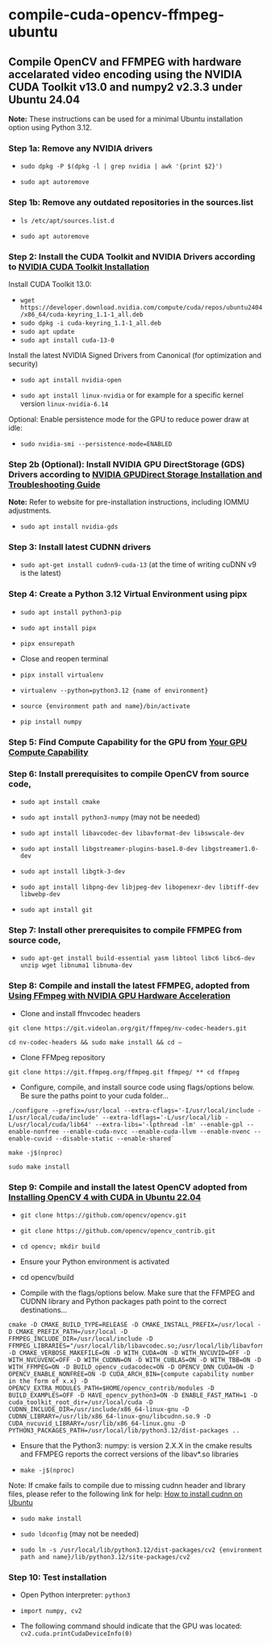 # compile-cuda-opencv-ffmpeg-ubuntu
## Compile OpenCV and FFMPEG with hardware accelarated video encoding using the NVIDIA CUDA Toolkit v13.0 and numpy2 v2.3.3 under Ubuntu 24.04

**Note:** These instructions can be used for a minimal Ubuntu installation option using Python 3.12.

### Step 1a: Remove any NVIDIA drivers

* `sudo dpkg -P $(dpkg -l | grep nvidia | awk '{print $2}')`

* `sudo apt autoremove`

### Step 1b: Remove any outdated repositories in the sources.list

* `ls /etc/apt/sources.list.d`

* `sudo apt autoremove`

### Step 2: Install the CUDA Toolkit and NVIDIA Drivers according to [NVIDIA CUDA Toolkit Installation](https://developer.nvidia.com/cuda-downloads?target_os=Linux&target_arch=x86_64&Distribution=Ubuntu&target_version=24.04&target_type=deb_network)

Install CUDA Toolkit 13.0:

* `wget https://developer.download.nvidia.com/compute/cuda/repos/ubuntu2404/x86_64/cuda-keyring_1.1-1_all.deb`
* `sudo dpkg -i cuda-keyring_1.1-1_all.deb`
* `sudo apt update`
* `sudo apt install cuda-13-0`

Install the latest NVIDIA Signed Drivers from Canonical (for optimization and security)

* `sudo apt install nvidia-open`

* `sudo apt install linux-nvidia` or for example for a specific kernel version `linux-nvidia-6.14`

Optional: Enable persistence mode for the GPU to reduce power draw at idle:

* `sudo nvidia-smi --persistence-mode=ENABLED`

### Step 2b (Optional): Install NVIDIA GPU DirectStorage (GDS) Drivers according to [NVIDIA GPUDirect Storage Installation and Troubleshooting Guide](https://docs.nvidia.com/gpudirect-storage/troubleshooting-guide/index.html)

**Note:** Refer to website for pre-installation instructions, including IOMMU adjustments.

* `sudo apt install nvidia-gds`

### Step 3: Install latest CUDNN drivers 

* `sudo apt-get install cudnn9-cuda-13` (at the time of writing cuDNN v9 is the latest)

### Step 4: Create a Python 3.12 Virtual Environment using pipx

* `sudo apt install python3-pip`

* `sudo apt install pipx`

* `pipx ensurepath`

* Close and reopen terminal

* `pipx install virtualenv`

* `virtualenv --python=python3.12 {name of environment}`

* `source {environment path and name}/bin/activate`

* `pip install numpy`

### Step 5: Find Compute Capability for the GPU from [Your GPU Compute Capability](https://developer.nvidia.com/cuda-gpus)

### Step 6: Install prerequisites to compile OpenCV from source code, 

* `sudo apt install cmake`

* `sudo apt install python3-numpy` (may not be needed)

* `sudo apt install libavcodec-dev libavformat-dev libswscale-dev`

* `sudo apt install libgstreamer-plugins-base1.0-dev libgstreamer1.0-dev`

* `sudo apt install libgtk-3-dev`

* `sudo apt install libpng-dev libjpeg-dev libopenexr-dev libtiff-dev libwebp-dev`

* `sudo apt install git`

### Step 7: Install other prerequisites to compile FFMPEG from source code, 

* `sudo apt-get install build-essential yasm libtool libc6 libc6-dev unzip wget libnuma1 libnuma-dev`

### Step 8: Compile and install the latest FFMPEG, adopted from [Using FFmpeg with NVIDIA GPU Hardware Acceleration](https://docs.nvidia.com/video-technologies/video-codec-sdk/11.1/ffmpeg-with-nvidia-gpu/index.html)

* Clone and install ffnvcodec headers

`git clone https://git.videolan.org/git/ffmpeg/nv-codec-headers.git`

`cd nv-codec-headers && sudo make install && cd –`

* Clone FFMpeg repository
  
`git clone https://git.ffmpeg.org/ffmpeg.git ffmpeg/ ** cd ffmpeg`

* Configure, compile, and install source code using flags/options below. Be sure the paths point to your cuda folder...

```
./configure --prefix=/usr/local --extra-cflags='-I/usr/local/include -I/usr/local/cuda/include' --extra-ldflags='-L/usr/local/lib -L/usr/local/cuda/lib64' --extra-libs='-lpthread -lm' --enable-gpl --enable-nonfree --enable-cuda-nvcc --enable-cuda-llvm --enable-nvenc --enable-cuvid --disable-static --enable-shared`
```

`make -j$(nproc)`

`sudo make install`

### Step 9: Compile and install the latest OpenCV adopted from [Installing OpenCV 4 with CUDA in Ubuntu 22.04](https://towardsdev.com/installing-opencv-4-with-cuda-in-ubuntu-20-04-fde6d6a0a367)

* `git clone https://github.com/opencv/opencv.git`

* `git clone https://github.com/opencv/opencv_contrib.git`

* `cd opencv; mkdir build`

* Ensure your Python environment is activated

* cd opencv/build

* Compile with the flags/options below. Make sure that the FFMPEG and CUDNN library and Python packages path point to the correct destinations...

```
cmake -D CMAKE_BUILD_TYPE=RELEASE -D CMAKE_INSTALL_PREFIX=/usr/local -D CMAKE_PREFIX_PATH=/usr/local -D FFMPEG_INCLUDE_DIR=/usr/local/include -D FFMPEG_LIBRARIES="/usr/local/lib/libavcodec.so;/usr/local/lib/libavformat.so;/usr/local/lib/libavutil.so;/usr/local/lib/libswscale.so" -D CMAKE_VERBOSE_MAKEFILE=ON -D WITH_CUDA=ON -D WITH_NVCUVID=OFF -D WITH_NVCUVENC=OFF -D WITH_CUDNN=ON -D WITH_CUBLAS=ON -D WITH_TBB=ON -D WITH_FFMPEG=ON -D BUILD_opencv_cudacodec=ON -D OPENCV_DNN_CUDA=ON -D OPENCV_ENABLE_NONFREE=ON -D CUDA_ARCH_BIN={compute capability number in the form of x.x} -D OPENCV_EXTRA_MODULES_PATH=$HOME/opencv_contrib/modules -D BUILD_EXAMPLES=OFF -D HAVE_opencv_python3=ON -D ENABLE_FAST_MATH=1 -D cuda_toolkit_root_dir=/usr/local/cuda -D CUDNN_INCLUDE_DIR=/usr/include/x86_64-linux-gnu -D CUDNN_LIBRARY=/usr/lib/x86_64-linux-gnu/libcudnn.so.9 -D CUDA_nvcuvid_LIBRARY=/usr/lib/x86_64-linux.gnu -D PYTHON3_PACKAGES_PATH=/usr/local/lib/python3.12/dist-packages ..
```

* Ensure that the Python3: numpy: is version 2.X.X in the cmake results and FFMPEG reports the correct versions of the libav*.so libraries

* `make -j$(nproc)`

Note: If cmake fails to compile due to missing cudnn header and library files, please refer to the following link for help: [How to install cudnn on Ubuntu](https://askubuntu.com/questions/767269/how-can-i-install-cudnn-on-ubuntu-16-04/767270#767270)

* `sudo make install`

* `sudo ldconfig` (may not be needed)

* `sudo ln -s /usr/local/lib/python3.12/dist-packages/cv2 {environment path and name}/lib/python3.12/site-packages/cv2`

### Step 10: Test installation

* Open Python interpreter: `python3`

* `import numpy, cv2`

* The following command should indicate that the GPU was located: `cv2.cuda.printCudaDeviceInfo(0)`
